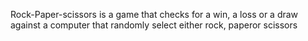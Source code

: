 Rock-Paper-scissors is a game that checks for a win, a loss or a draw against a computer that randomly select either rock, paperor scissors
